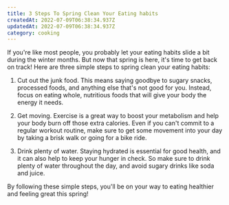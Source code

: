 ```yaml
---
title: 3 Steps To Spring Clean Your Eating habits
createdAt: 2022-07-09T06:38:34.937Z
updatedAt: 2022-07-09T06:38:34.937Z
category: cooking
---
```


If you're like most people, you probably let your eating habits slide a bit during the winter months. But now that spring is here, it's time to get back on track! Here are three simple steps to spring clean your eating habits:

1. Cut out the junk food. This means saying goodbye to sugary snacks, processed foods, and anything else that's not good for you. Instead, focus on eating whole, nutritious foods that will give your body the energy it needs.

2. Get moving. Exercise is a great way to boost your metabolism and help your body burn off those extra calories. Even if you can't commit to a regular workout routine, make sure to get some movement into your day by taking a brisk walk or going for a bike ride.

3. Drink plenty of water. Staying hydrated is essential for good health, and it can also help to keep your hunger in check. So make sure to drink plenty of water throughout the day, and avoid sugary drinks like soda and juice.

By following these simple steps, you'll be on your way to eating healthier and feeling great this spring!
